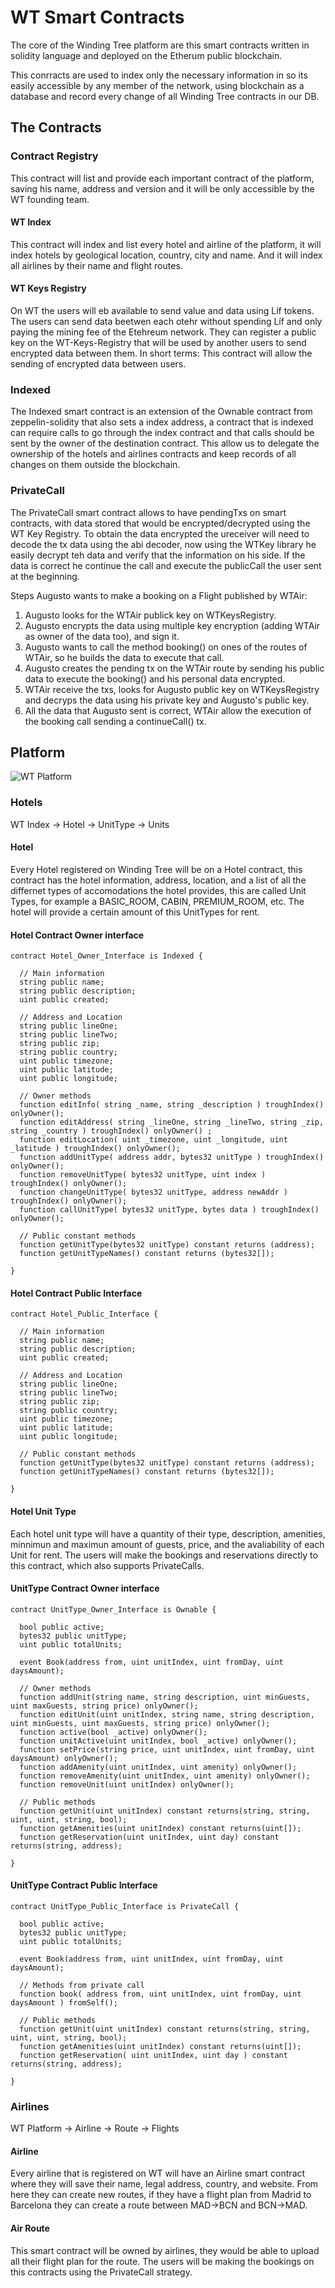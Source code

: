 # WT Smart Contracts

The core of the Winding Tree platform are this smart contracts written in solidity language and deployed on the Etherum public blockchain.

This conrracts are used to index only the necessary information in so its easily accessible by any member of the network, using blockchain as a database and record every change of all Winding Tree contracts in our DB.

## The Contracts

### Contract Registry

This contract will list and provide each important contract of the platform, saving his name, address and version and it will be only accessible by the WT founding team.

#### WT Index

This contract will index and list every hotel and airline of the platform, it will index hotels by geological location, country, city and name. And it will index all airlines by their name and flight routes.

#### WT Keys Registry

On WT the users will eb available to send value and data using Líf tokens. The users can send data beetwen each otehr without spending Líf and only paying the mining fee of the Etehreum network. They can register a public key on the WT-Keys-Registry that will be used by another users to send encrypted data between them.
In short terms: This contract will allow the sending of encrypted data between users.

### Indexed

The Indexed smart contract is an extension of the Ownable contract from zeppelin-solidity that also sets a index address, a contract that is indexed can require calls to go through the index contract and that calls should be sent by the owner of the destination contract. This allow us to delegate the ownership of the hotels and airlines contracts and keep records of all changes on them outside the blockchain.

### PrivateCall

The PrivateCall smart contract allows to have pendingTxs on smart contracts, with data stored that would be encrypted/decrypted using the WT Key Registry. To obtain the data encrypted the ureceiver will need to decode the tx data using the abi decoder, now using the WTKey library he easily decrypt teh data and verify that the information on his side. If the data is correct he continue the call and execute the publicCall the user sent at the beginning.

Steps Augusto wants to make a booking on a Flight published by WTAir:

1. Augusto looks for the WTAir publick key on WTKeysRegistry.
2. Augusto encrypts the data using multiple key encryption (adding WTAir as owner of the data too), and sign it.
3. Augusto wants to call the method booking() on ones of the routes of WTAir, so he builds the data to execute that call.
4. Augusto creates the pending tx on the WTAir route by sending his public data to execute the booking() and his personal data encrypted.
5. WTAir receive the txs, looks for Augusto public key on WTKeysRegistry and decryps the data using his private key and Augusto's public key.
6. All the data that Augusto sent is correct, WTAir allow the execution of the booking call sending a continueCall() tx.

## Platform

![WT Platform](https://lh6.googleusercontent.com/MZyX0oP3VdsUXoYqKe4FNkuD5WnN2dTYQzmXvAX5MfGZgfRx0EbpS8zTTJS5s_DeTeLAZ8Dccj9LX1s=w1920-h918)

### Hotels

WT Index -> Hotel -> UnitType -> Units

#### Hotel

Every Hotel registered on Winding Tree will be on a Hotel contract, this contract has the hotel information, address, location, and a list of all the differnet types of accomodations the hotel provides, this are called Unit Types, for example a BASIC_ROOM, CABIN, PREMIUM_ROOM, etc. The hotel will provide a certain amount of this UnitTypes for rent.

#### Hotel Contract Owner interface

```
contract Hotel_Owner_Interface is Indexed {

  // Main information
  string public name;
  string public description;
  uint public created;

  // Address and Location
  string public lineOne;
  string public lineTwo;
  string public zip;
  string public country;
  uint public timezone;
  uint public latitude;
  uint public longitude;

  // Owner methods
  function editInfo( string _name, string _description ) troughIndex() onlyOwner();
  function editAddress( string _lineOne, string _lineTwo, string _zip, string _country ) troughIndex() onlyOwner() ;
  function editLocation( uint _timezone, uint _longitude, uint _latitude ) troughIndex() onlyOwner();
  function addUnitType( address addr, bytes32 unitType ) troughIndex() onlyOwner();
  function removeUnitType( bytes32 unitType, uint index ) troughIndex() onlyOwner();
  function changeUnitType( bytes32 unitType, address newAddr ) troughIndex() onlyOwner();
  function callUnitType( bytes32 unitType, bytes data ) troughIndex() onlyOwner();

  // Public constant methods
  function getUnitType(bytes32 unitType) constant returns (address);
  function getUnitTypeNames() constant returns (bytes32[]);

}
```

#### Hotel Contract Public Interface

```
contract Hotel_Public_Interface {

  // Main information
  string public name;
  string public description;
  uint public created;

  // Address and Location
  string public lineOne;
  string public lineTwo;
  string public zip;
  string public country;
  uint public timezone;
  uint public latitude;
  uint public longitude;

  // Public constant methods
  function getUnitType(bytes32 unitType) constant returns (address);
  function getUnitTypeNames() constant returns (bytes32[]);

}
```

#### Hotel Unit Type

Each hotel unit type will have a quantity of their type, description, amenities, minnimun and maximun amount of guests, price, and the avaliability of each Unit for rent. The users will make the bookings and reservations directly to this contract, which also supports PrivateCalls.

#### UnitType Contract Owner interface

```
contract UnitType_Owner_Interface is Ownable {

  bool public active;
  bytes32 public unitType;
  uint public totalUnits;

  event Book(address from, uint unitIndex, uint fromDay, uint daysAmount);

  // Owner methods
  function addUnit(string name, string description, uint minGuests, uint maxGuests, string price) onlyOwner();
  function editUnit(uint unitIndex, string name, string description, uint minGuests, uint maxGuests, string price) onlyOwner();
  function active(bool _active) onlyOwner();
  function unitActive(uint unitIndex, bool _active) onlyOwner();
  function setPrice(string price, uint unitIndex, uint fromDay, uint daysAmount) onlyOwner();
  function addAmenity(uint unitIndex, uint amenity) onlyOwner();
  function removeAmenity(uint unitIndex, uint amenity) onlyOwner();
  function removeUnit(uint unitIndex) onlyOwner();

  // Public methods
  function getUnit(uint unitIndex) constant returns(string, string, uint, uint, string, bool);
  function getAmenities(uint unitIndex) constant returns(uint[]);
  function getReservation(uint unitIndex, uint day) constant returns(string, address);

}
```

#### UnitType Contract Public Interface

```
contract UnitType_Public_Interface is PrivateCall {

  bool public active;
  bytes32 public unitType;
  uint public totalUnits;

  event Book(address from, uint unitIndex, uint fromDay, uint daysAmount);

  // Methods from private call
  function book( address from, uint unitIndex, uint fromDay, uint daysAmount ) fromSelf();

  // Public methods
  function getUnit(uint unitIndex) constant returns(string, string, uint, uint, string, bool);
  function getAmenities(uint unitIndex) constant returns(uint[]);
  function getReservation( uint unitIndex, uint day ) constant returns(string, address);

}
```
### Airlines

WT Platform -> Airline -> Route -> Flights

#### Airline

Every airline that is registered on WT will have an Airline smart contract where they will save their name, legal address, country, and website. From here they can create new routes, if they have a flight plan from Madrid to Barcelona they can create a route between MAD->BCN and BCN->MAD.

#### Air Route

This smart contract will be owned by airlines, they would be able to upload all their flight plan for the route. The users will be making the bookings on this contracts using the PrivateCall strategy.
